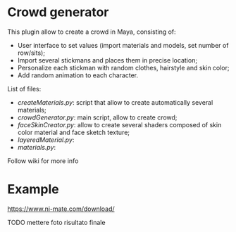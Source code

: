 
# Crowd generator

This plugin allow to create a crowd in Maya, consisting of:

* User interface to set values (import materials and models, set number of row/sits);
* Import several stickmans and places them in precise location;
* Personalize each stickman with random clothes, hairstyle and skin color;
* Add random animation to each character.

List of files:

* *createMaterials.py*: script that allow to create automatically several materials;
* *crowdGenerator.py*: main script, allow to create crowd;
* *faceSkinCreator.py*: allow to create several shaders composed of skin color material and face sketch texture;
* *layeredMaterial.py*:
* *materials.py*:

Follow wiki for more info

# Example

https://www.ni-mate.com/download/

TODO mettere foto risultato finale